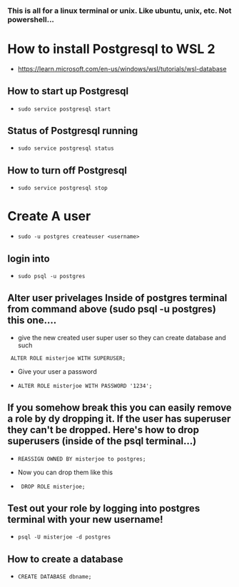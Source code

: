 ### This is all for a linux terminal or unix. Like ubuntu, unix, etc. Not powershell...

# How to install Postgresql to WSL 2
* https://learn.microsoft.com/en-us/windows/wsl/tutorials/wsl-database

## How to start up Postgresql
* ```sudo service postgresql start```

## Status of Postgresql running
* ```sudo service postgresql status```

## How to turn off Postgresql
* ```sudo service postgresql stop```

# Create A user
* ```sudo -u postgres createuser <username>```

## login into
* ```sudo psql -u postgres```

## Alter user privelages Inside of postgres terminal from command above (sudo psql -u postgres) this one....

* give the new created user super user so they can create database and such

``` ALTER ROLE misterjoe WITH SUPERUSER;```

* Give your user a password

* ```ALTER ROLE misterjoe WITH PASSWORD '1234';```

## If you somehow break this you can easily remove a role by dy dropping it. If the user has superuser they can't be dropped. Here's how to drop superusers (inside of the psql terminal...)

* ``` REASSIGN OWNED BY misterjoe to postgres; ```

* Now you can drop them like this

* ``` DROP ROLE misterjoe;```

## Test out your role by logging into postgres terminal with your new username!

* ``` psql -U misterjoe -d postgres ```

## How to create a database

* ```CREATE DATABASE dbname;```
